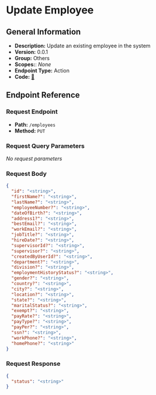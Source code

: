 # Update Employee

## General Information

- **Description:** Update an existing employee in the system
- **Version:** 0.0.1
- **Group:** Others
- **Scopes:**: _None_
- **Endpoint Type:** Action
- **Code:** [🔗](https://github.com/NangoHQ/integration-templates/tree/main/integrations/bamboohr-basic/actions/update-employee.ts)

## Endpoint Reference

### Request Endpoint

- **Path:** `/employees`
- **Method:** `PUT`

### Request Query Parameters

_No request parameters_

### Request Body

```json
{
  "id": "<string>",
  "firstName?": "<string>",
  "lastName?": "<string>",
  "employeeNumber?": "<string>",
  "dateOfBirth?": "<string>",
  "address1?": "<string>",
  "bestEmail?": "<string>",
  "workEmail?": "<string>",
  "jobTitle?": "<string>",
  "hireDate?": "<string>",
  "supervisorId?": "<string>",
  "supervisor?": "<string>",
  "createdByUserId?": "<string>",
  "department?": "<string>",
  "division?": "<string>",
  "employmentHistoryStatus?": "<string>",
  "gender?": "<string>",
  "country?": "<string>",
  "city?": "<string>",
  "location?": "<string>",
  "state?": "<string>",
  "maritalStatus?": "<string>",
  "exempt?": "<string>",
  "payRate?": "<string>",
  "payType?": "<string>",
  "payPer?": "<string>",
  "ssn?": "<string>",
  "workPhone?": "<string>",
  "homePhone?": "<string>"
}
```

### Request Response

```json
{
  "status": "<string>"
}
```
